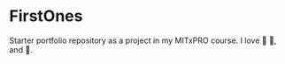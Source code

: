 # FirstOnes
Starter portfolio repository as a project in my MITxPRO course. 
I love :dog: :tea:, and :ocean:.
